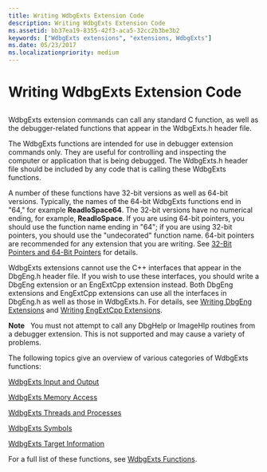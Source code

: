 ```yaml
---
title: Writing WdbgExts Extension Code
description: Writing WdbgExts Extension Code
ms.assetid: bb37ea19-8355-42f3-aca5-32cc2b3be3b2
keywords: ["WdbgExts extensions", "extensions, WdbgExts"]
ms.date: 05/23/2017
ms.localizationpriority: medium
---
```


# Writing WdbgExts Extension Code


## <span id="ddk_writing_wdbgexts_extension_code_dbwx"></span><span id="DDK_WRITING_WDBGEXTS_EXTENSION_CODE_DBWX"></span>


WdbgExts extension commands can call any standard C function, as well as the debugger-related functions that appear in the WdbgExts.h header file.

The WdbgExts functions are intended for use in debugger extension commands only. They are useful for controlling and inspecting the computer or application that is being debugged. The WdbgExts.h header file should be included by any code that is calling these WdbgExts functions.

A number of these functions have 32-bit versions as well as 64-bit versions. Typically, the names of the 64-bit WdbgExts functions end in "64," for example **ReadIoSpace64**. The 32-bit versions have no numerical ending, for example, **ReadIoSpace**. If you are using 64-bit pointers, you should use the function name ending in "64"; if you are using 32-bit pointers, you should use the "undecorated" function name. 64-bit pointers are recommended for any extension that you are writing. See [32-Bit Pointers and 64-Bit Pointers](32-bit-pointers-and-64-bit-pointers.md) for details.

WdbgExts extensions cannot use the C++ interfaces that appear in the DbgEng.h header file. If you wish to use these interfaces, you should write a DbgEng extension or an EngExtCpp extension instead. Both DbgEng extensions and EngExtCpp extensions can use all the interfaces in DbgEng.h as well as those in WdbgExts.h. For details, see [Writing DbgEng Extensions](writing-dbgeng-extensions.md) and [Writing EngExtCpp Extensions](writing-engextcpp-extensions.md).

**Note**   You must not attempt to call any DbgHelp or ImageHlp routines from a debugger extension. This is not supported and may cause a variety of problems.

 

The following topics give an overview of various categories of WdbgExts functions:

[WdbgExts Input and Output](wdbgexts-input-and-output.md)

[WdbgExts Memory Access](wdbgexts-memory-access.md)

[WdbgExts Threads and Processes](wdbgexts-threads-and-processes.md)

[WdbgExts Symbols](wdbgexts-symbols.md)

[WdbgExts Target Information](wdbgexts-target-information.md)

For a full list of these functions, see [WdbgExts Functions](https://docs.microsoft.com/windows-hardware/drivers/debugger/wdbgexts-functions).

 

 





